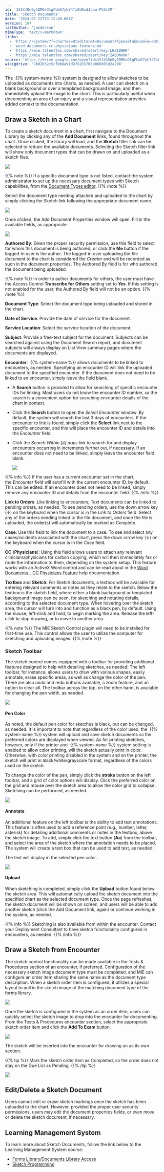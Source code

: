 ```yaml
---
id: '1S1X4Rn0y1DMGsQ1gFUmS7yLY4Tz8URodJsou-PVZxXM'
title: 'Sketch Documents'
date: '2024-07-22T13:12:48.661Z'
version: 107
lastAuthor: 'janderson'
mimeType: 'text/x-markdown'
links:
  - 'https://system/?f=chart&s=dteditor&t=Document+Types&tabmodule=admin&tabselect=Document+Types'
  - 'word-documents-cc-physicians-feature.md'
  - 'https://mie.talentlms.com/shared/start/key:LBZIDNHR'
  - 'https://mie.talentlms.com/shared/start/key:ZAQDNHRK'
source: 'https://drive.google.com/open?id=1S1X4Rn0y1DMGsQ1gFUmS7yLY4Tz8URodJsou-PVZxXM'
wikigdrive: '7bd2b52c5cf9bba91d376203703e860806d2a208'
---
```

The  {{% system-name %}} system is designed to allow sketches to be uploaded as documents into charts, as needed. A user can sketch on a blank background or over a templated background image, and then immediately upload the image to the chart. This is particularly useful when documenting an area of an injury and a visual representation provides added context to the documentation.

## Draw a Sketch in a Chart

To create a sketch document in a chart, first navigate to the Document Library by clicking any of the **Add Document** links, found throughout the chart. Once clicked, the library will load, and the **Sketch** filter link can be selected to reduce the available documents. Selecting the Sketch filter link will show only document types that can be drawn on and uploaded as a sketch files.

![](../sketch-documents.assets/69ff24483ba3307c961733b0174e955c.png)

{{% note %}}
If a specific document type is not listed, contact the system administrator to set up the necessary document types with Sketch capabilities, from the [Document Types editor](https://system/?f=chart&s=dteditor&t=Document+Types&tabmodule=admin&tabselect=Document+Types).
{{% /note %}}

Select the document type needing attached and uploaded to the chart by simply clicking the Sketch link following the appropriate document name.

![](../sketch-documents.assets/c746bccf44af7baebf1c8da54deb9495.png)

Once clicked, the Add Document Properties window will open. Fill in the available fields, as appropriate.

![](../sketch-documents.assets/adcbb429ab9e043d2e8dfa3192d20993.png)

**Authored By**: Given the proper security permission, use this field to select for whom this document is being authored, or click the **Me** button if the logged-in user is the author. The logged-in user uploading the file document to the chart is considered the *Creator* and will be recorded as such in the document properties. The Authored By field is for who authored the document being uploaded.

{{% note %}}
In order to author documents for others, the user must have the Access Control **Transcribe for Others** setting set to **Yes**. If this setting is not enabled for the user, the Authored By field will not be an option.
{{% /note %}}

**Document Type**: Select the document type being uploaded and stored in the chart.

**Date of Service**: Provide the date of service for the document.

**Service Location**: Select the service location of the document.

**Subject**: Provide a free-text subject for the document. Subjects can be searched against using the Document Search report, and document subjects will always display on List View summary pages where the documents are displayed.

**Encounter**:  {{% system-name %}} allows documents to be linked to encounters, as needed. Specifying an encounter ID will link the uploaded document to the specified encounter. If the document does not need to be linked to an encounter, simply leave the field blank.

* A <strong>Search</strong> button is provided to allow for searching of specific encounter IDs for linking. Most users do not know the encounter ID number, so the search is a convenient option for searching encounter details of the chart in context.
* Click the <strong>Search</strong> button to open the <em>Select Encounter</em> window. By default, the system will search the last 3 days of encounters. If the encounter to link is found, simply click the <strong>Select</strong> link next to the specific encounter, and this will place the encounter ID and details into the <em>Encounter</em> field.
* Click the <em>Search Within [#] days</em> link to search for and display encounters occurring in increments further out, if necessary. If an encounter does not need to be linked, simply leave the encounter field blank.

    ![](../sketch-documents.assets/007d38b6bf7c9fdd8a5eb390be1c04da.png)

{{% info %}}
If the user has a current encounter set in the chart, the *Encounter* field will autofill with the current encounter ID, by default. This can be edited. If an encounter does not need to be linked, simply remove any encounter ID and details from the encounter field.
{{% /info %}}

**Link to Orders**: Like linking to encounters, Text documents can be linked to pending orders, as needed. To see pending orders, use the down arrow key (↓) on the keyboard when the cursor is in the *Link to Orders* field. Select any of the orders needing linked to the file document, and once the file is uploaded, the order(s) will automatically be marked as Complete.

**Case**: Use this field to link the document to a case. To see and select any cases/incidents associated with the chart, press the down arrow key (↓) on the keyboard when the cursor is in the *Case* field.

**CC** (**Physicians**): Using this field allows users to attach any relevant clinicians/physicians for carbon copying, which will then immediately fax or route the information to them, depending on the system setup. This feature works with an ActiveX Word control and can be read about in the [Word Documents - CC Physicians Feature](word-documents-cc-physicians-feature.md) help documentation.

**Textbox** and **Sketch**: For Sketch documents, a textbox will be available for entering relevant comments or notes as they relate to the sketch. Below the textbox is the sketch field, where either a blank background or templated background image can be seen, for sketching and notating details, according to the selected document type. When hovering over the sketch area, the cursor will turn into and function as a black pen, by default. Using the mouse, left-click and hold, to begin marking the area. Release the left-click to stop drawing, or to move to another area.

{{% note %}}
The MIE Sketch Control plugin will need to be installed for first-time use. This control allows the user to utilize the computer for sketching and uploading images.
{{% /note %}}

### Sketch Toolbar

The sketch control comes equipped with a toolbar for providing additional features designed to help with detailing sketches, as needed. The left toolbar, for instance, allows users to draw with various shapes, easily annotate, erase specific areas, as well as change the color of the pen. There are also undo and redo buttons available, a zoom feature, and an option to clear all. The toolbar across the top, on the other hand, is available for changing the pen width, as needed.

![](../sketch-documents.assets/86c6839d102b3b916f5429d290f53b98.png)

#### Pen Color

As noted, the default pen color for sketches is black, but can be changed, as needed. It is important to note that regardless of the color used, the  {{% system-name %}} system will upload and save sketch documents so the preferred colors are displayed when viewed. As for printing sketches, however, only if the printer and  {{% system-name %}} system setting is enabled to allow color printing, will the sketch actually print in color. Otherwise, with color printing disabled in the system and on the printer, the sketch will print in black/white/grayscale format, regardless of the colors used on the sketch.

To change the color of the pen, simply click the **stroke** button on the left toolbar, and a grid of color options will display. Click the preferred color on the grid and mouse over the sketch area to allow the color grid to collapse. Sketching can be performed, as needed.

![](../sketch-documents.assets/d8e44c34a21a7921080f64f9f134b33c.png)

#### Annotate

An additional feature on the left toolbar is the ability to add text annotations. This feature is often used to add a reference point (e.g., number, letter, asterisk) for detailing additional comments or notes in the textbox, above the sketch image. To add, simply click the text button (**Aa**) from the toolbar, and select the area of the sketch where the annotation needs to be placed. The system will create a text box that can be used to add text, as needed.

The text will display in the selected pen color.

![](../sketch-documents.assets/3009977190c073233f8c9e34e72f6c08.png)

#### Upload

When sketching is completed, simply click the **Upload** button found below the sketch area. This will automatically upload the sketch document into the specified chart as the selected document type. Once the page refreshes, the sketch document will be shown on screen, and users will be able to add another sketch (click the Add Document link, again) or continue working in the system, as needed.

{{% info %}}
Sketching is also available from within the encounter. Contact your Deployment Consultant to have sketch functionality configured in encounters, as needed.
{{% /info %}}

## Draw a Sketch from Encounter

The sketch control functionality can be made available in the Tests & Procedures section of an encounter, if preferred. Configuration of the necessary sketch image document type must be completed, and MIE can configure an order item sharing the same name as the document type description. When a sketch order item is configured, it utilizes a special layout to pull in the sketch image of the matching document type of the forms library.

![](../sketch-documents.assets/619cb2e5d49e4137419cd4fb8c0946eb.png)

Once the sketch is configured in the system as an order item, users can quickly select the sketch image to drop into the encounter for documenting. From the Tests & Procedures encounter section, select the appropriate sketch order item and click the **Add To Exam** button.

![](../sketch-documents.assets/2f864cdc1f5ef2c8b0feddbabc384b6a.png)

The sketch will be inserted into the encounter for drawing on as its own section.

{{% tip %}}
Mark the sketch order item as Completed, so the order does not stay on the Due List as Pending.
{{% /tip %}}

![](../sketch-documents.assets/92fd2eca4c4e45651d96e99d81e712e9.png)

## Edit/Delete a Sketch Document

Users cannot edit or erase sketch markings once the sketch has been uploaded to the chart. However, provided the proper user security permissions, users may edit the document properties fields, or even move or delete the sketch document, if necessary.

## Learning Management System

To learn more about Sketch Documents, follow the link below to the Learning Management System course:

* [Forms Library/Documents Library Access](https://mie.talentlms.com/shared/start/key:LBZIDNHR)
* [Sketch Programming](https://mie.talentlms.com/shared/start/key:ZAQDNHRK)
